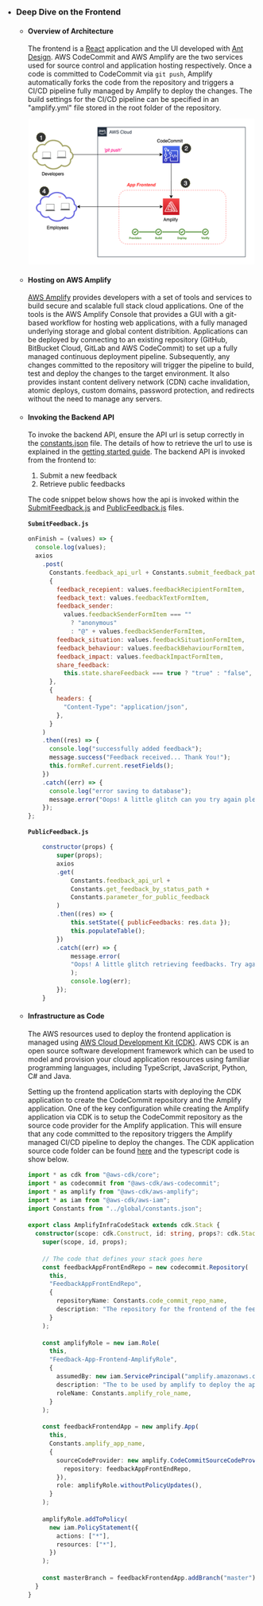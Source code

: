 - ### Deep Dive on the Frontend

  - #### Overview of Architecture

    The frontend is a [React](https://reactjs.org/) application and the UI developed with [Ant Design](https://ant.design/). AWS CodeCommit and AWS Amplify are the two services used for source control and application hosting respectively. Once a code is committed to CodeCommit via `git push`, Amplify automatically forks the code from the repository and triggers a CI/CD pipeline fully managed by Amplify to deploy the changes. The build settings for the CI/CD pipeline can be specified in an "amplify.yml" file stored in the root folder of the repository.

    <p align="center">
        <img src="images/frontend_dev_pipeline.png" alt="Frontend Dev Pipeline"/>
    </p>

  - #### Hosting on AWS Amplify

    [AWS Amplify](https://aws.amazon.com/amplify/) provides developers with a set of tools and services to build secure and scalable full stack cloud applications. One of the tools is the AWS Amplify Console that provides a GUI with a git-based workflow for hosting web applications, with a fully managed underlying storage and global content distribition. Applications can be deployed by connecting to an existing repository (GitHub, BitBucket Cloud, GitLab and AWS CodeCommit) to set up a fully managed continuous deployment pipeline. Subsequently, any changes committed to the repository will trigger the pipeline to build, test and deploy the changes to the target environment. It also provides instant content delivery network (CDN) cache invalidation, atomic deploys, custom domains, password protection, and redirects without the need to manage any servers.

  - #### Invoking the Backend API

    To invoke the backend API, ensure the API url is setup correctly in the [constants.json](../feedback-app-frontend/src/global/constants.json) file. The details of how to retrieve the url to use is explained in the [getting started guide](getting_started.md). The backend API is invoked from the frontend to:

    1. Submit a new feedback
    2. Retrieve public feedbacks

    The code snippet below shows how the api is invoked within the [SubmitFeedback.js](../feedback-app-frontend/src/components/SubmitFeedback.js) and [PublicFeedback.js](../feedback-app-frontend/src/components/PublicFeedback.js) files.

    **`SubmitFeedback.js`**

    ```javascript
    onFinish = (values) => {
      console.log(values);
      axios
        .post(
          Constants.feedback_api_url + Constants.submit_feedback_path,
          {
            feedback_recepient: values.feedbackRecipientFormItem,
            feedback_text: values.feedbackTextFormItem,
            feedback_sender:
              values.feedbackSenderFormItem === ""
                ? "anonymous"
                : "@" + values.feedbackSenderFormItem,
            feedback_situation: values.feedbackSituationFormItem,
            feedback_behaviour: values.feedbackBehaviourFormItem,
            feedback_impact: values.feedbackImpactFormItem,
            share_feedback:
              this.state.shareFeedback === true ? "true" : "false",
          },
          {
            headers: {
              "Content-Type": "application/json",
            },
          }
        )
        .then((res) => {
          console.log("successfully added feedback");
          message.success("Feedback received... Thank You!");
          this.formRef.current.resetFields();
        })
        .catch((err) => {
          console.log("error saving to database");
          message.error("Oops! A little glitch can you try again please!");
        });
    };
    ```

    **`PublicFeedback.js`**

    ```javascript
        constructor(props) {
            super(props);
            axios
            .get(
                Constants.feedback_api_url +
                Constants.get_feedback_by_status_path +
                Constants.parameter_for_public_feedback
            )
            .then((res) => {
                this.setState({ publicFeedbacks: res.data });
                this.populateTable();
            })
            .catch((err) => {
                message.error(
                "Oops! A little glitch retrieving feedbacks. Try again please!"
                );
                console.log(err);
            });
        }
    ```

  - #### Infrastructure as Code

    The AWS resources used to deploy the frontend application is managed using [AWS Cloud Development Kit (CDK)](https://aws.amazon.com/cdk/). AWS CDK is an open source software development framework which can be used to model and provision your cloud application resources using familiar programming languages, including TypeScript, JavaScript, Python, C# and Java.

    Setting up the frontend application starts with deploying the CDK application to create the CodeCommit repository and the Amplify application. One of the key configuration while creating the Amplify application via CDK is to setup the CodeCommit repository as the source code provider for the Amplify application. This will ensure that any code committed to the repository triggers the Amplify managed CI/CD pipeline to deploy the changes. The CDK application source code folder can be found [here](../feedback-app-frontend/amplify-infra-code/) and the typescript code is show below.

    ```typescript
    import * as cdk from "@aws-cdk/core";
    import * as codecommit from "@aws-cdk/aws-codecommit";
    import * as amplify from "@aws-cdk/aws-amplify";
    import * as iam from "@aws-cdk/aws-iam";
    import Constants from "../global/constants.json";

    export class AmplifyInfraCodeStack extends cdk.Stack {
      constructor(scope: cdk.Construct, id: string, props?: cdk.StackProps) {
        super(scope, id, props);

        // The code that defines your stack goes here
        const feedbackAppFrontEndRepo = new codecommit.Repository(
          this,
          "FeedbackAppFrontEndRepo",
          {
            repositoryName: Constants.code_commit_repo_name,
            description: "The repository for the frontend of the feedback app",
          }
        );

        const amplifyRole = new iam.Role(
          this,
          "Feedback-App-Frontend-AmplifyRole",
          {
            assumedBy: new iam.ServicePrincipal("amplify.amazonaws.com"),
            description: "The to be used by amplify to deploy the application",
            roleName: Constants.amplify_role_name,
          }
        );

        const feedbackFrontendApp = new amplify.App(
          this,
          Constants.amplify_app_name,
          {
            sourceCodeProvider: new amplify.CodeCommitSourceCodeProvider({
              repository: feedbackAppFrontEndRepo,
            }),
            role: amplifyRole.withoutPolicyUpdates(),
          }
        );

        amplifyRole.addToPolicy(
          new iam.PolicyStatement({
            actions: ["*"],
            resources: ["*"],
          })
        );

        const masterBranch = feedbackFrontendApp.addBranch("master");
      }
    }
    ```
